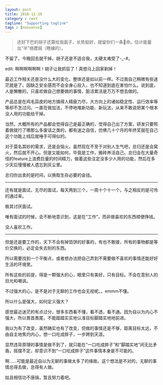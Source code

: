 ```yaml
---
layout: post
title: 2018-11-19
category : rest
tagline: "Supporting tagline"
tags : [nonsense]
---
```


> 还好下巴的胡子还算给我面子，长势挺好，就留你们一条🐶命。估计能蓄出“半”络腮胡（瞎编的）。

不留了，今晚回去就干掉。胡子还是不适合我，太硬太难受了-_-#。

edit: 啊啊啊啊啊啊！胡子让我抓狂了！真想马上回家剃掉！

最近工作相关还是没什么大的变化，整体还是如以前一样。不过我自己稍微有些迷茫就是了。因缺乏安全感而不会全身心投入，也不知道到底在害怕什么。说到底，人是懒散的，只喜欢做自己想要做的事情，脏活累活是万万不想去做的。

产品总是在鸡毛蒜皮的地方搞得人精疲力尽，大方向上的诸如稳定性、运行效率等等却不怎过问。一直在做加法，不停地堆新功能、新玩法，从来不敢说把某个根本没人用的功能给干掉。

当然，大概所有的产品都会觉得自己是最正确的，觉得自己出了方案，研发只要照着做就行了哪那么多废话之类的，都有迷之自信，仿佛几十个月的年终奖就在自己这个功能上线后就唾手可得似的。

对于莫名其妙的需求，还是会恼火。虽然现在不至于对别人生气吧，总归还是会窝火，然后就不开心。但是又能如何，毕竟是工作，搬砖养活自己。总归会在大量奇怪的feature上浪费巨量的时间精力，做着这些注定没多少人用的功能，然后在多少天后慢慢被人遗忘到灰尘里。

总归你出卖的是时间，以换取生存必要的金钱。

*****

还有就是面试，无尽的面试，每天两到三个，一周十个十一个，与之相反的是可怜的通过率。

极其讨厌面试。

唯有面试的时候，会不断地意识到，这是在“工作”，而非做喜欢的东西顺便挣钱。

没人喜欢工作。

*****

但是还是要工作的，天下不会有掉馅饼的好事的，有也不敢接，所有的事物都是等价交换的，必定会失去别的东西。

所以需要找到一个平衡点，或者想办法把自己弄到不需要做不喜欢的事情还能好好生活的环境里。

所有这些的前提，得是一颗强大的心，眼里只有美好，只有目标。不会在意别人的目光和嘲讽。

不过强大的心，是不是对于无聊的工作也会无视呢。。emmm不懂。

所以什么是强大，如何定义强大？

感觉最近迷茫的有点过分，很多东西看不懂，看不透，看不通。因为自以为内心不强大，所以畏首畏尾，不能踏踏实实地认准目标脚踏实地地前进。

我以为有了改变，虽然确实也有了改变，但做的事情还是不够，距离目标太远，不由自主地焦灼内心，想一口吃成胖子，一步跨到天涯。

显然违背原理的事情是做不到了，就只能在“一口吃成胖子”和“脚踏实地”间无比矛盾，摇摆不定，却意识不到“一口吃成胖子”这件事情本身是不可能的。

啊……可能是最近自以为无聊的事做太多了的缘故。这个想法是不对的，无聊的事情总得去做，总得有人做。

姑且相信功不唐捐，暂且努力着吧。

